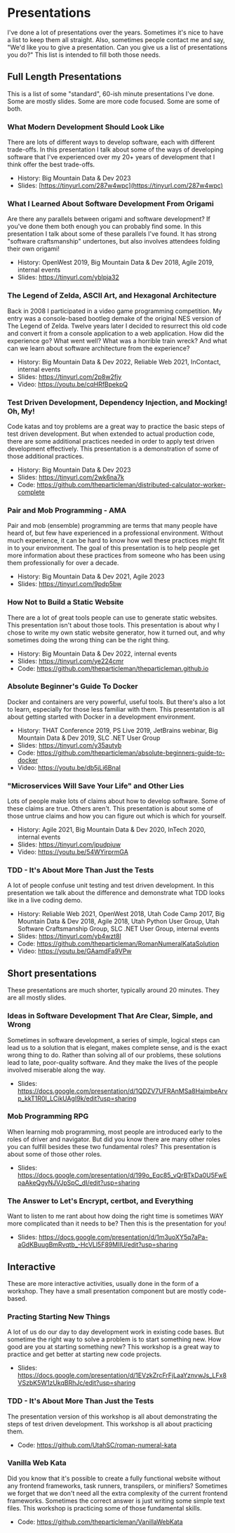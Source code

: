 # Presentations

I've done a lot of presentations over the years. Sometimes it's nice to have a list to keep them all straight. Also, sometimes people contact me and say, "We'd like you to give a presentation. Can you give us a list of presentations you do?" This list is intended to fill both those needs.

## Full Length Presentations

This is a list of some "standard", 60-ish minute presentations I've done. Some are mostly slides. Some are more code focused. Some are some of both.

### What Modern Development Should Look Like

There are lots of different ways to develop software, each with different trade-offs. In this presentation I talk about some of the ways of developing software that I've experienced over my 20+ years of development that I think offer the best trade-offs.

* History: Big Mountain Data & Dev 2023
* Slides: [https://tinyurl.com/287w4wpc](https://tinyurl.com/287w4wpc)

### What I Learned About Software Development From Origami

Are there any parallels between origami and software development? If you've done them both enough you can probably find some. In this presentation I talk about some of these parallels I've found. It has strong "software craftsmanship" undertones, but also involves attendees folding their own origami!

* History: OpenWest 2019, Big Mountain Data & Dev 2018, Agile 2019, internal events
* Slides: https://tinyurl.com/yblpja32

### The Legend of Zelda, ASCII Art, and Hexagonal Architecture

Back in 2008 I participated in a video game programming competition. My entry was a console-based bootleg demake of the original NES version of The Legend of Zelda. Twelve years later I decided to resurrect this old code and convert it from a console application to a web application. How did the experience go? What went well? What was a horrible train wreck? And what can we learn about software architecture from the experience?

* History: Big Mountain Data & Dev 2022, Reliable Web 2021, InContact, internal events
* Slides: https://tinyurl.com/2p8w2fjy
* Video: https://youtu.be/cqHRfBpekpQ

### Test Driven Development, Dependency Injection, and Mocking! Oh, My!

Code katas and toy problems are a great way to practice the basic steps of test driven development. But when extended to actual production code, there are some additional practices needed in order to apply test driven development effectively. This presentation is a demonstration of some of those additional practices.

* History: Big Mountain Data & Dev 2023
* Slides: https://tinyurl.com/2wk6na7k
* Code: https://github.com/theparticleman/distributed-calculator-worker-complete

### Pair and Mob Programming - AMA

Pair and mob (ensemble) programming are terms that many people have heard of, but few have experienced in a professional environment. Without much experience, it can be hard to know how well these practices might fit in to your environment. The goal of this presentation is to help people get more information about these practices from someone who has been using them professionally for over a decade.

* History: Big Mountain Data & Dev 2021, Agile 2023
* Slides: https://tinyurl.com/9pdp5bw

### How Not to Build a Static Website

There are a lot of great tools people can use to generate static websites. This presentation isn't about those tools. This presentation is about why I chose to write my own static website generator, how it turned out, and why sometimes doing the wrong thing can be the right thing.

* History: Big Mountain Data & Dev 2022, internal events
* Slides: https://tinyurl.com/ye224cmr
* Code: https://github.com/theparticleman/theparticleman.github.io

### Absolute Beginner's Guide To Docker

Docker and containers are very powerful, useful tools. But there's also a lot to learn, especially for those less familiar with them. This presentation is all about getting started with Docker in a development environment.

* History: THAT Conference 2019, PS Live 2019, JetBrains webinar, Big Mountain Data & Dev 2019, SLC .NET User Group
* Slides: https://tinyurl.com/y35autyb
* Code: https://github.com/theparticleman/absolute-beginners-guide-to-docker
* Video: https://youtu.be/db5jLi6BnaI

### "Microservices Will Save Your Life" and Other Lies

Lots of people make lots of claims about how to develop software. Some of these claims are true. Others aren't. This presentation is about some of those untrue claims and how you can figure out which is which for yourself.

* History: Agile 2021, Big Mountain Data & Dev 2020, InTech 2020, internal events
* Slides: https://tinyurl.com/jpudpjuw
* Video: https://youtu.be/54WYirprmGA

### TDD - It's About More Than Just the Tests

A lot of people confuse unit testing and test driven development. In this presentation we talk about the difference and demonstrate what TDD looks like in a live coding demo.

* History: Reliable Web 2021, OpenWest 2018, Utah Code Camp 2017, Big Mountain Data & Dev 2018, Agile 2018, Utah Python User Group, Utah Software Craftsmanship Group, SLC .NET User Group, internal events
* Slides: https://tinyurl.com/yb4wzt8l
* Code: https://github.com/theparticleman/RomanNumeralKataSolution
* Video: https://youtu.be/GAamdFa9VPw

## Short presentations

These presentations are much shorter, typically around 20 minutes. They are all mostly slides.

### Ideas in Software Development That Are Clear, Simple, and Wrong

Sometimes in software development, a series of simple, logical steps can lead us to a solution that is elegant, makes complete sense, and is the exact wrong thing to do. Rather than solving all of our problems, these solutions lead to late, poor-quality software. And they make the lives of the people involved miserable along the way.

* Slides: https://docs.google.com/presentation/d/1QDZV7UFRAnMSa8HajmbeArvp_kkT1R0I_LCikUAgI9k/edit?usp=sharing

### Mob Programming RPG

When learning mob programming, most people are introduced early to the roles of driver and navigator. But did you know there are many other roles you can fulfill besides these two fundamental roles? This presentation is about some of those other roles.

* Slides: https://docs.google.com/presentation/d/199o_Eqc85_vQrBTkDa0U5FwEpaAkeQgyNJVJpSpC_dI/edit?usp=sharing

### The Answer to Let's Encrypt, certbot, and Everything

Want to listen to me rant about how doing the right time is sometimes WAY more complicated than it needs to be? Then this is the presentation for you!

* Slides: https://docs.google.com/presentation/d/1m3uoXY5q7aPa-aGdKBuugBmRvqtb_-HcVLl5F89MIlU/edit?usp=sharing

## Interactive

These are more interactive activities, usually done in the form of a workshop. They have a small presentation component but are mostly code-based.

### Practing Starting New Things

A lot of us do our day to day development work in existing code bases. But sometime the right way to solve a problem is to start something new. How good are you at starting something new? This workshop is a great way to practice and get better at starting new code projects.

* Slides: https://docs.google.com/presentation/d/1EVzkZrcFrFjLaaYznvwJs_LFx8VSzbK5W1zUkqBRhJc/edit?usp=sharing

### TDD - It's About More Than Just the Tests

The presentation version of this workshop is all about demonstrating the steps of test driven development. This workshop is all about practicing them.

* Code: https://github.com/UtahSC/roman-numeral-kata

### Vanilla Web Kata

Did you know that it's possible to create a fully functional website without any frontend frameworks, task runners, transpilers, or minifiers? Sometimes we forget that we don't need all the extra complexity of the current frontend frameworks. Sometimes the correct answer is just writing some simple text files. This workshop is practicing some of those fundamental skills. 

* Code: https://github.com/theparticleman/VanillaWebKata